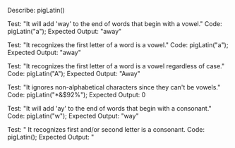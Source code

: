 Describe: pigLatin()

Test: "It will add 'way' to the end of words that begin with a vowel."
Code: pigLatin("a");
Expected Output: "away"

Test: "It recognizes the first letter of a word is a vowel."
Code: pigLatin("a");
Expected Output: "away"

Test: "It recognizes the first letter of a word is a vowel regardless of case."
Code: pigLatin("A");
Expected Output: "Away"

Test: "It ignores non-alphabetical characters since they can't be vowels."
Code: pigLatin("*&$92%");
Expected Output: 0

Test: "It will add 'ay' to the end of words that begin with a consonant."
Code: pigLatin("w");
Expected Output: "way"


Test: " It recognizes first and/or second letter is a consonant.
Code: pigLatin();
Expected Output: "